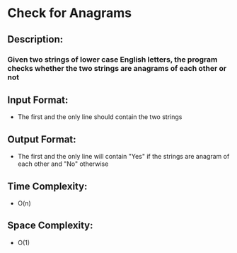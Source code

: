 # Check for Anagrams
## Description:
### Given two strings of lower case English letters, the program checks whether the two strings are anagrams of each other or not
## Input Format:
* The first and the only line should contain the two strings
## Output Format:
* The first and the only line will contain "Yes" if the strings are anagram of each other and "No" otherwise
## Time Complexity: 
* O(n)
## Space Complexity:
* O(1)